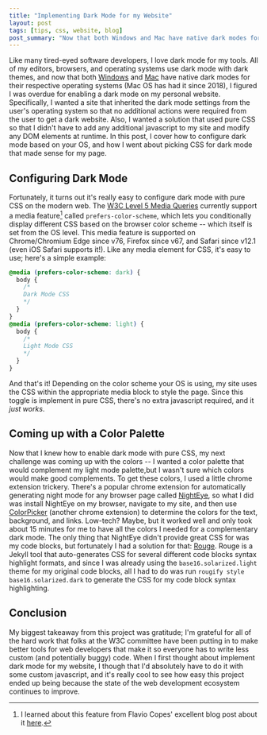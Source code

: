 ```yaml
---
title: "Implementing Dark Mode for my Website"
layout: post
tags: [tips, css, website, blog]
post_summary: "Now that both Windows and Mac have native dark modes for their respective operating systems, I figured I was overdue for enabling a dark mode on my personal website.  Specifically, I wanted a site that inherited the dark mode settings from the user's operating system so that they didn't have to toggle in on the my website itself.  Also, I wanted a solution that used pure CSS so that I didn't have to add any additional javascript to my site and modify any DOM elements at runtime.  In this post, I cover how to configure dark mode based on your browser's OS, and how I went about picking CSS for dark mode that made sense for my page."
---
```


Like many tired-eyed software developers, I love dark mode for my tools.  All of my editors, browsers, and operating systems use dark mode with dark themes, and now that both [Windows](https://www.cnet.com/how-to/windows-10-dark-mode-is-here-turn-it-on-now/) and [Mac](https://developer.apple.com/videos/play/wwdc2018/210/) have native dark modes for their respective operating systems (Mac OS has had it since 2018), I figured I was overdue for enabling a dark mode on my personal website.  Specifically, I wanted a site that inherited the dark mode settings from the user's operating system so that no additional actions were required from the user to get a dark website.  Also, I wanted a solution that used pure CSS so that I didn't have to add any additional javascript to my site and modify any DOM elements at runtime.  In this post, I cover how to configure dark mode based on your OS, and how I went about picking CSS for dark mode that made sense for my page.

## Configuring Dark Mode

Fortunately, it turns out it's really easy to configure dark mode with pure CSS on the modern web.  The [W3C Level 5 Media Queries](https://drafts.csswg.org/mediaqueries-5/) currently support a media feature[^bignote] called `prefers-color-scheme`, which lets you conditionally display different CSS based on the browser color scheme -- which itself is set from the OS level.  This media feature is supported on Chrome/Chromium Edge since v76, Firefox since v67, and Safari since v12.1 (even iOS Safari supports it!).  Like any media element for CSS, it's easy to use; here's a simple example:

```css
@media (prefers-color-scheme: dark) {
  body {
    /*
    Dark Mode CSS
    */
  }
}
@media (prefers-color-scheme: light) {
  body {
    /*
    Light Mode CSS
    */
  }
}
```

And that's it!  Depending on the color scheme your OS is using, my site uses the CSS within the appropriate media block to style the page.  Since this toggle is implement in pure CSS, there's no extra javascript required, and it _just works_.  

## Coming up with a Color Palette

Now that I knew how to enable dark mode with pure CSS, my next challenge was coming up with the colors -- I wanted a color palette that would complement my light mode palette,but I wasn't sure which colors would make good complements.  To get these colors, I used a little chrome extension trickery.  There's a popular chrome extension for automatically generating night mode for any browser page called [NightEye](https://nighteye.app/), so what I did was install NightEye on my browser, navigate to my site, and then use [ColorPicker](https://chrome.google.com/webstore/detail/colorpick-eyedropper/ohcpnigalekghcmgcdcenkpelffpdolg?hl=en) (another chrome extension) to determine the colors for the text, background, and links.  Low-tech?  Maybe, but it worked well and only took about 15 minutes for me to have all the colors I needed for a complementary dark mode.  The only thing that NightEye didn't provide great CSS for was my code blocks, but fortunately I had a solution for that: [Rouge](https://github.com/rouge-ruby/rouge).  Rouge is a Jekyll tool that auto-generates CSS for several different code blocks syntax highlight formats, and since I was already using the `base16.solarized.light` theme for my original code blocks, all I had to do was run `rougify style base16.solarized.dark` to generate the CSS for my code block syntax highlighting.

## Conclusion

My biggest takeaway from this project was gratitude; I'm grateful for all of the hard work that folks at the W3C committee have been putting in to make better tools for web developers that make it so everyone has to write less custom (and potentially buggy) code.  When I first thought about implement dark mode for my website, I though that I'd absolutely have to do it with some custom javascript, and it's really cool to see how easy this project ended up being because the state of the web development ecosystem continues to improve.  

[^bignote]: I learned about this feature from Flavio Copes' excellent blog post about it [here](https://flaviocopes.com/dark-mode/).
